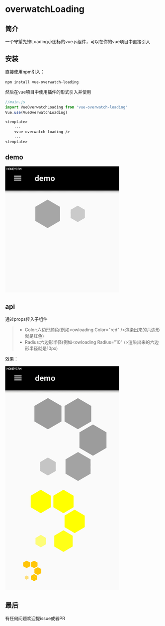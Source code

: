 # overwatchLoading
## 简介
一个守望先锋Loading小图标的vue.js组件，可以在你的vue项目中直接引入
## 安装

直接使用npm引入：

```npm install vue-overwatch-loading```

然后在vue项目中使用插件的形式引入并使用
```js
//main.js
import VueOverwatchLoading from 'vue-overwatch-loading'
Vue.use(VueOverwatchLoading)
```

```vue
<template>
    ...
    <vue-overwatch-loading />
    ...
<template>
```


## demo
![img](https://github.com/tuxinghuan/overwatchLoading/blob/master/demo/demo1.gif)

## api
通过props传入子组件

>* Color:六边形颜色(例如&lt;owloading Color="red" /&gt;渲染出来的六边形就是红色)
>* Radius:六边形半径(例如&lt;owloading Radius="10" /&gt;渲染出来的六边形半径就是10px)

效果：

![img](https://github.com/tuxinghuan/overwatchLoading/blob/master/demo/demo2.gif)

## 最后
有任何问题欢迎提issue或者PR

